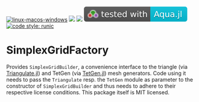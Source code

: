 [![linux-macos-windows](https://github.com/WIAS-PDELib/SimplexGridFactory.jl/actions/workflows/ci.yml/badge.svg)](https://github.com/WIAS-PDELib/SimplexGridFactory.jl/actions/workflows/ci.yml)
[![](https://img.shields.io/badge/docs-stable-blue.svg)](https://WIAS-PDELib.github.io/SimplexGridFactory.jl/stable)
[![](https://img.shields.io/badge/docs-dev-blue.svg)](https://WIAS-PDELib.github.io/SimplexGridFactory.jl/dev)
[![Aqua QA](https://raw.githubusercontent.com/JuliaTesting/Aqua.jl/master/badge.svg)](https://github.com/JuliaTesting/Aqua.jl)
[![code style: runic](https://img.shields.io/badge/code_style-%E1%9A%B1%E1%9A%A2%E1%9A%BE%E1%9B%81%E1%9A%B2-black)](https://github.com/fredrikekre/Runic.jl)


SimplexGridFactory
==================

Provides `SimplexGridBuilder`, a convenience  interface to the triangle (via  [Triangulate.jl](https://github.com/JuliaGeometry/Triangulate.jl)) and
TetGen (via [TetGen.jl](https://github.com/JuliaGeometry/TetGen.jl)) mesh generators.  Code using it  needs to pass the `Triangulate` resp.
the   `TetGen`   module   as   parameter  to   the   constructor of `SimplexGridBuilder`  and thus  needs to
adhere to  their respective license conditions. This package itself is MIT licensed.
